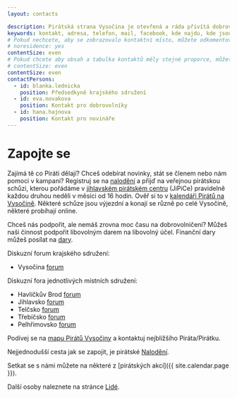 ```yaml
---
layout: contacts

description: Pirátská strana Vysočina je otevřená a ráda přivítá dobrovolníky a odpoví na dotazy kritiků.
keywords: kontakt, adresa, telefon, mail, facebook, kde najdu, kde jsou
# Pokud nechcete, aby se zobrazovalo kontaktní místo, můžete odkomentovat následující řádek:
# noresidence: yes
contentSize: even
# Pokud chcete aby obsah a tabulka kontaktů měly stejné proporce, můžete použít:
# contentSize: even
contentSize: even
contactPersons:
  - id: blanka.lednicka
    position: Předsedkyně krajského sdružení
  - id: eva.novakova
    position: Kontakt pro dobrovolníky
  - id: hana.hajnova
    position: Kontakt pro novináře
---
```


<div class="o-section-header o-section-header--indented">
  <h1 class="t-h2-alt">Zapojte se</h1>
</div>

Zajímá tě co Piráti dělají? Chceš odebírat novinky, stát se členem nebo nám pomoci v kampani? Registruj se na [nalodění](https://nalodeni.pirati.cz/) a přijď na veřejnou pirátskou schůzi, kterou pořádáme v [jihlavském pirátském centru](https://vysocina.pirati.cz/jipice/) (JiPiCe) pravidelně každou druhou neděli v měsíci od 16 hodin. Ověř si to v [kalendáři Pirátů na Vysočině](https://calendar.google.com/calendar/embed?src=r26esfjiivuu9temt46dholqhs%40group.calendar.google.com&ctz=Europe%2FPrague). Některé schůze jsou výjezdní a konají se různě po celé Vysočině, některé probíhají online.

Chceš nás podpořit, ale nemáš zrovna moc času na dobrovolničení? Můžeš naši činnost podpořit libovolným darem na libovolný účel. Finanční dary můžeš posílat na [dary](https://dary.pirati.cz).

Diskuzní forum krajského sdružení:
* Vysočina [forum](https://forum.pirati.cz/viewforum.php?f=84)

Diskuzní fora jednotlivých místních sdružení:
* Havlíčkův Brod [forum](https://forum.pirati.cz/viewforum.php?f=862)
* Jihlavsko [forum](https://forum.pirati.cz/viewforum.php?f=1014)
* Telčsko [forum](https://forum.pirati.cz/viewforum.php?f=880)
* Třebíčsko [forum](https://forum.pirati.cz/viewforum.php?f=915)
* Pelhřimovsko [forum](https://forum.pirati.cz/viewforum.php?f=1426)

Podívej se na [mapu Pirátů Vysočiny](https://drive.google.com/open?id=1ZVfpma9qRjEPVzhjQKxsAmhCI_c1dyYF&usp=sharing) a kontaktuj nejbližšího Piráta/Pirátku.

Nejjednodušší cesta jak se zapojit, je pirátské <a href="https://nalodeni.pirati.cz" target="_blank" rel="noopener">Nalodění</a>.

Setkat se s námi můžete na některé z [pirátských akcí]({{ site.calendar.page }}).

Další osoby naleznete na stránce [Lidé](/lide/).
